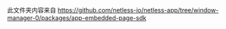 此文件夹内容来自
https://github.com/netless-io/netless-app/tree/window-manager-0/packages/app-embedded-page-sdk
